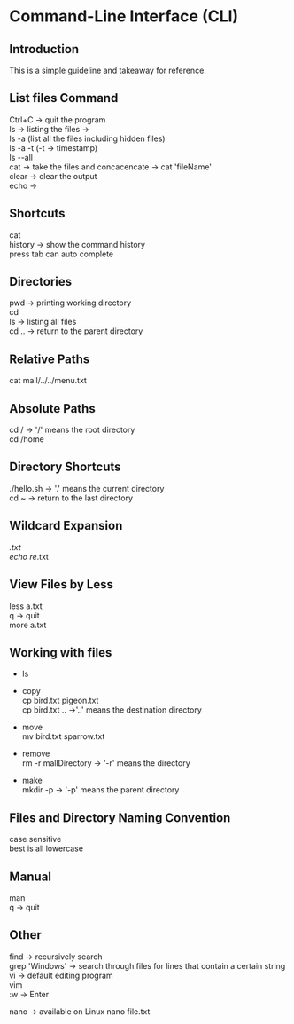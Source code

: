 # Command-Line Interface (CLI)

## Introduction
This is a simple guideline and takeaway for reference.

## List files Command
Ctrl+C -> quit the program <br>
ls -> listing the files ->  <br>
ls -a (list all the files including hidden files)<br>
ls -a -t (-t -> timestamp)<br>
ls --all<br>
cat -> take the files and concacencate -> cat 'fileName'<br>
clear -> clear the output<br>
echo -> <br>

## Shortcuts
cat <br>
history -> show the command history<br>
press tab can auto complete<br>


## Directories
pwd -> printing working directory<br>
cd<br>
ls -> listing all files<br>
cd .. -> return to the parent directory<br>

## Relative Paths
cat mall/../../menu.txt <br>

## Absolute Paths
cd / -> '/' means the root directory<br>
cd /home<br>

## Directory Shortcuts
./hello.sh -> '.' means the current directory<br>
cd ~ -> return to the last directory<br>

## Wildcard Expansion
*.txt<br>
echo re*.txt<br>

## View Files by Less
less a.txt<br>
q -> quit<br>
more a.txt<br>

## Working with files
* ls
* copy <br>
cp bird.txt pigeon.txt<br>
cp bird.txt .. ->'..' means the destination directory <br>

* move <br>
mv bird.txt sparrow.txt<br>

* remove <br>
rm -r mallDirectory -> '-r' means the directory<br>

* make <br>
mkdir -p -> '-p' means the parent directory<br>

## Files and Directory Naming Convention
case sensitive<br>
best is all lowercase<br>

## Manual 
man<br>
q -> quit<br>

## Other
find -> recursively search<br>
grep 'Windows' -> search through files for lines that contain a certain string<br>
vi -> default editing program<br>
vim<br>
:w -> Enter<br>

nano -> available on Linux
nano file.txt
